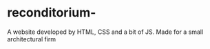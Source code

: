 # reconditorium-

A website developed by HTML, CSS and a bit of JS. Made for a small architectural firm
